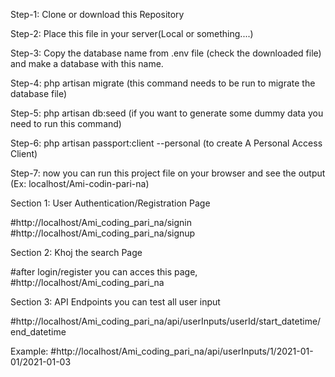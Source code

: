 Step-1: Clone or download this Repository 

Step-2: Place this file in your server(Local or something....)

Step-3: Copy the database name from .env file (check the downloaded file) and make a database with this name.

Step-4: php artisan migrate (this command needs to be run to migrate the database file)

Step-5: php artisan db:seed (if you want to generate some dummy data you need to run this command)

Step-6: php artisan passport:client --personal (to create A Personal Access Client)

Step-7: now you can run this project file on your browser and see the output (Ex: localhost/Ami-codin-pari-na)



Section 1: User Authentication/Registration Page

#http://localhost/Ami_coding_pari_na/signin
#http://localhost/Ami_coding_pari_na/signup


Section 2: Khoj the search Page

#after login/register you can acces this page, #http://localhost/Ami_coding_pari_na


Section 3: API Endpoints 
you can test all user input 

#http://localhost/Ami_coding_pari_na/api/userInputs/userId/start_datetime/end_datetime 

Example: #http://localhost/Ami_coding_pari_na/api/userInputs/1/2021-01-01/2021-01-03
